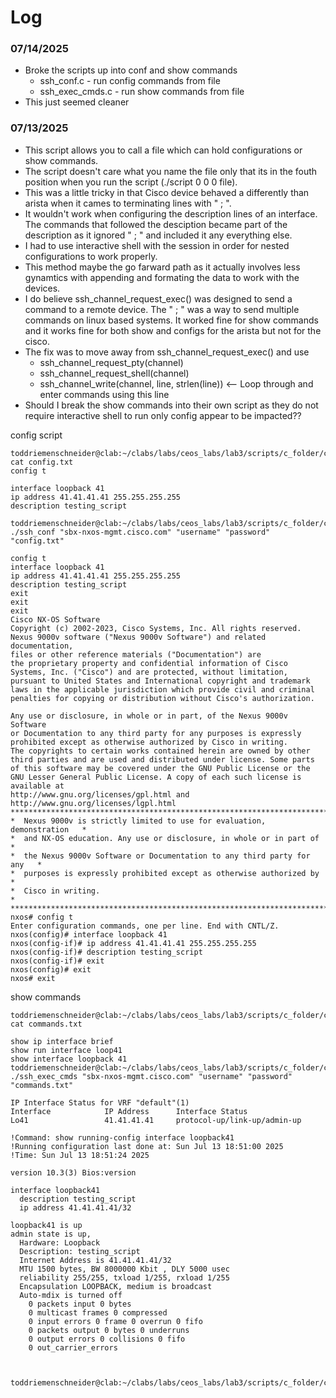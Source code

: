 # Log

### 07/14/2025
- Broke the scripts up into conf and show commands
  * ssh_conf.c - run config commands from file
  * ssh_exec_cmds.c - run show commands from file
- This just seemed cleaner

### 07/13/2025
- This script allows you to call a file which can hold configurations or show commands. 
- The script doesn't care what you name the file only that its in the fouth position when you run the script (./script 0 0 0 file).
- This was a little tricky in that Cisco device behaved a differently than arista when it cames to terminating lines with " ; ".
- It wouldn't work when configuring the description lines of an interface. The commands that followed the desciption became part of the description as it ignored " ; " and included it any everything else.
- I had to use interactive shell with the session in order for nested configurations to work properly.
- This method maybe the go farward path as it actually involves less gynamtics with appending and formating the data to work with the devices.
- I do believe ssh_channel_request_exec() was designed to send a command to a remote device. The " ; " was a way to send multiple commands on linux based systems. It worked fine for show commands and it works fine for both show and configs for the arista but not for the cisco.
- The fix was to move away from ssh_channel_request_exec() and use
   * ssh_channel_request_pty(channel)
   * ssh_channel_request_shell(channel)
   * ssh_channel_write(channel, line, strlen(line)) <-- Loop through and enter commands using this line
- Should I break the show commands into their own script as they do not require interactive shell to run only config appear to be impacted??

config script
```
toddriemenschneider@clab:~/clabs/labs/ceos_labs/lab3/scripts/c_folder/cisco$ cat config.txt 
config t

interface loopback 41
ip address 41.41.41.41 255.255.255.255
description testing_script

toddriemenschneider@clab:~/clabs/labs/ceos_labs/lab3/scripts/c_folder/cisco$ ./ssh_conf "sbx-nxos-mgmt.cisco.com" "username" "password" "config.txt"

config t
interface loopback 41
ip address 41.41.41.41 255.255.255.255
description testing_script
exit
exit
exit
Cisco NX-OS Software
Copyright (c) 2002-2023, Cisco Systems, Inc. All rights reserved.
Nexus 9000v software ("Nexus 9000v Software") and related documentation,
files or other reference materials ("Documentation") are
the proprietary property and confidential information of Cisco
Systems, Inc. ("Cisco") and are protected, without limitation,
pursuant to United States and International copyright and trademark
laws in the applicable jurisdiction which provide civil and criminal
penalties for copying or distribution without Cisco's authorization.

Any use or disclosure, in whole or in part, of the Nexus 9000v Software
or Documentation to any third party for any purposes is expressly
prohibited except as otherwise authorized by Cisco in writing.
The copyrights to certain works contained herein are owned by other
third parties and are used and distributed under license. Some parts
of this software may be covered under the GNU Public License or the
GNU Lesser General Public License. A copy of each such license is
available at
http://www.gnu.org/licenses/gpl.html and
http://www.gnu.org/licenses/lgpl.html
***************************************************************************
*  Nexus 9000v is strictly limited to use for evaluation, demonstration   *
*  and NX-OS education. Any use or disclosure, in whole or in part of     *
*  the Nexus 9000v Software or Documentation to any third party for any   *
*  purposes is expressly prohibited except as otherwise authorized by     *
*  Cisco in writing.                                                      *
***************************************************************************
nxos# config t
Enter configuration commands, one per line. End with CNTL/Z.
nxos(config)# interface loopback 41
nxos(config-if)# ip address 41.41.41.41 255.255.255.255
nxos(config-if)# description testing_script
nxos(config-if)# exit
nxos(config)# exit
nxos# exit

```
show commands
```
toddriemenschneider@clab:~/clabs/labs/ceos_labs/lab3/scripts/c_folder/cisco$ cat commands.txt 

show ip interface brief
show run interface loop41
show interface loopback 41
toddriemenschneider@clab:~/clabs/labs/ceos_labs/lab3/scripts/c_folder/cisco$ ./ssh_exec_cmds "sbx-nxos-mgmt.cisco.com" "username" "password" "commands.txt"

IP Interface Status for VRF "default"(1)
Interface            IP Address      Interface Status
Lo41                 41.41.41.41     protocol-up/link-up/admin-up       

!Command: show running-config interface loopback41
!Running configuration last done at: Sun Jul 13 18:51:00 2025
!Time: Sun Jul 13 18:51:24 2025

version 10.3(3) Bios:version  

interface loopback41
  description testing_script
  ip address 41.41.41.41/32

loopback41 is up
admin state is up,
  Hardware: Loopback
  Description: testing_script
  Internet Address is 41.41.41.41/32
  MTU 1500 bytes, BW 8000000 Kbit , DLY 5000 usec
  reliability 255/255, txload 1/255, rxload 1/255
  Encapsulation LOOPBACK, medium is broadcast
  Auto-mdix is turned off
    0 packets input 0 bytes
    0 multicast frames 0 compressed
    0 input errors 0 frame 0 overrun 0 fifo
    0 packets output 0 bytes 0 underruns
    0 output errors 0 collisions 0 fifo
    0 out_carrier_errors



toddriemenschneider@clab:~/clabs/labs/ceos_labs/lab3/scripts/c_folder/cisco$ 
```







